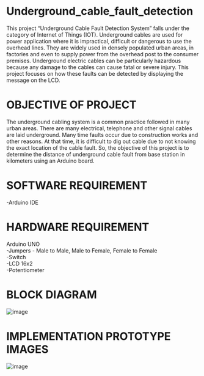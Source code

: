 # Underground_cable_fault_detection

This project “Underground Cable Fault Detection System” falls under the category of Internet of Things (IOT). Underground cables are used for power application where it is impractical, difficult or dangerous to use the overhead lines. They are widely used in densely populated urban areas, in factories and even to supply power from the overhead post to the consumer premises. Underground electric cables can be particularly hazardous because any damage to the cables can cause fatal or severe injury. This project focuses on how these faults can be detected by displaying the message on the LCD.

# OBJECTIVE OF PROJECT

The underground cabling system is a common practice followed in many urban areas. There are many electrical, telephone and other signal cables are laid underground. Many time faults occur due to construction works and other reasons. At that time, it is difficult to dig out cable due to not knowing the exact location of the cable fault. So, the objective of this project is to determine the distance of underground cable fault from base station in kilometers using an Arduino board.

# SOFTWARE REQUIREMENT

-Arduino IDE

# HARDWARE REQUIREMENT 

Arduino UNO<br />
-Jumpers - Male to Male, Male to Female, Female to Female<br />
-Switch<br />
-LCD 16x2<br />
-Potentiometer<br />

# BLOCK DIAGRAM

![image](https://github.com/user-attachments/assets/2ed53253-89ea-4fb2-ad47-1c161dcc64fa)

# IMPLEMENTATION PROTOTYPE IMAGES

![image](https://github.com/user-attachments/assets/b39d7d73-db8f-4cb7-ac16-d3798272a64b)

